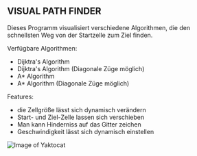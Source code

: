 VISUAL PATH FINDER
-

Dieses Programm visualisiert verschiedene Algorithmen, die den schnellsten Weg von der Startzelle zum Ziel finden.

Verfügbare Algorithmen:
 - Dijktra's Algorithm
 - Dijktra's Algorithm (Diagonale Züge möglich)
  - A* Algorithm
  - A* Algorithm (Diagonale Züge möglich)
  
  Features:
  - die Zellgröße lässt sich dynamisch verändern
  - Start- und Ziel-Zelle lassen sich verschieben
  - Man kann Hinderniss auf das Gitter zeichen
  - Geschwindigkeit lässt sich dynamisch einstellen


![Image of Yaktocat](https://paulchenpanther.de/pathFinder.PNG)

